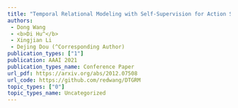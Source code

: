 ```yaml
---  
title: "Temporal Relational Modeling with Self-Supervision for Action Segmentation"  
authors:  
 - Dong Wang  
 - <b>Di Hu^</b>  
 - Xingjian Li  
 - Dejing Dou (^Corresponding Author)   
publication_types: ["1"]  
publication: AAAI 2021   
publication_types_name: Conference Paper  
url_pdf: https://arxiv.org/abs/2012.07508  
url_code: https://github.com/redwang/DTGRM  
topic_types: ["0"]
topic_types_name: Uncategorized
---  
```

